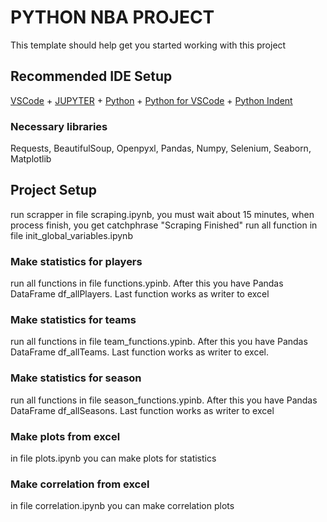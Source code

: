 # PYTHON NBA PROJECT

This template should help get you started working with this project

## Recommended IDE Setup

[VSCode](https://code.visualstudio.com/) + [JUPYTER](https://marketplace.visualstudio.com/items?itemName=ms-toolsai.jupyter) + [Python](https://marketplace.visualstudio.com/items?itemName=ms-python.python) + [Python for VSCode](https://marketplace.visualstudio.com/items?itemName=tht13.python) + [Python Indent](https://marketplace.visualstudio.com/items?itemName=KevinRose.vsc-python-indent)

### Necessary libraries

Requests, BeautifulSoup, Openpyxl, Pandas, Numpy, Selenium, Seaborn, Matplotlib

## Project Setup

run scrapper in file scraping.ipynb, you must wait about 15 minutes, when process finish, you get catchphrase "Scraping Finished" 
run all function in file init_global_variables.ipynb

### Make statistics for players

run all functions in file functions.ypinb. After this you have Pandas DataFrame df_allPlayers. Last function works as writer to excel

### Make statistics for teams

run all functions in file team_functions.ypinb. After this you have Pandas DataFrame df_allTeams. Last function works as writer to excel. 

### Make statistics for season

run all functions in file season_functions.ypinb. After this you have Pandas DataFrame df_allSeasons. Last function works as writer to excel

### Make plots from excel

in file plots.ipynb you can make plots for statistics

### Make correlation from excel

in file correlation.ipynb you can make correlation plots 
